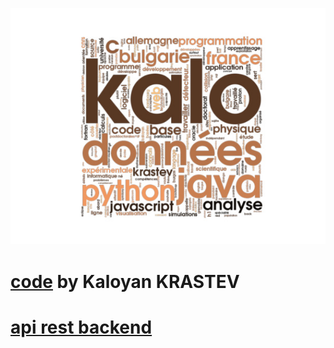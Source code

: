 [![Kaloyan KRASTEV](dev.jpg)](https://github.com/kaloyansen)
# [code](https://github.com/kaloyansen) by Kaloyan KRASTEV
# [api rest backend](https://github.io/kaloyansen/back)

